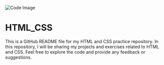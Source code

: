 ![Code Image](https://images.unsplash.com/photo-1610986603166-f78428624e76?q=80&w=3558&auto=format&fit=crop&ixlib=rb-4.0.3&ixid=M3wxMjA3fDB8MHxwaG90by1wYWdlfHx8fGVufDB8fHx8fA%3D%3D)
# HTML_CSS
This is a GitHub README file for my HTML and CSS practice repository. In this repository, I will be sharing my projects and exercises related to HTML and CSS. Feel free to explore the code and provide any feedback or suggestions.
